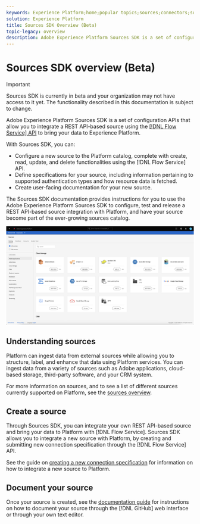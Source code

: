 ```yaml
---
keywords: Experience Platform;home;popular topics;sources;connectors;source connectors;sources sdk;sdk;SDK
solution: Experience Platform
title: Sources SDK Overview (Beta)
topic-legacy: overview
description: Adobe Experience Platform Sources SDK is a set of configuration APIs that allow you to integrate a REST API-based source using the Flow Service API to bring your data to Experience Platform.
---
```

# Sources SDK overview (Beta)

>[!IMPORTANT]
>
>Sources SDK is currently in beta and your organization may not have access to it yet. The functionality described in this documentation is subject to change.

Adobe Experience Platform Sources SDK is a set of configuration APIs that allow you to integrate a REST API-based source using the [[!DNL Flow Service] API](https://www.adobe.io/experience-platform-apis/references/flow-service/) to bring your data to Experience Platform.

With Sources SDK, you can:

* Configure a new source to the Platform catalog, complete with create, read, update, and delete functionalities using the [!DNL Flow Service] API.
* Define specifications for your source, including information pertaining to supported authentication types and how resource data is fetched.
* Create user-facing documentation for your new source.

The Sources SDK documentation provides instructions for you to use the Adobe Experience Platform Sources SDK to configure, test and release a REST API-based source integration with Platform, and have your source become part of the ever-growing sources catalog.

![catalog](./assets/catalog.png)

## Understanding sources

Platform can ingest data from external sources while allowing you to structure, label, and enhance that data using Platform services. You can ingest data from a variety of sources such as Adobe applications, cloud-based storage, third-party software, and your CRM system.

For more information on sources, and to see a list of different sources currently supported on Platform, see the [sources overview](../home.md).

## Create a source

Through Sources SDK, you can integrate your own REST API-based source and bring your data to Platform with [!DNL Flow Service]. Sources SDK allows you to integrate a new source with Platform, by creating and submitting new connection specification through the [!DNL Flow Service] API.

See the guide on [creating a new connection specification](./api/overview.md) for information on how to integrate a new source to Platform.

## Document your source

Once your source is created, see the [documentation guide](./documentation/overview.md) for instructions on how to document your source through the [!DNL GitHub] web interface or through your own text editor.
